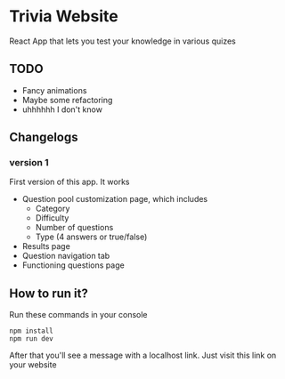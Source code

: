 # Trivia Website

React App that lets you test your knowledge in various quizes

## TODO
- Fancy animations
- Maybe some refactoring
- uhhhhhh I don't know

## Changelogs

### version 1
First version of this app. It works
- Question pool customization page, which includes
  - Category
  - Difficulty
  - Number of questions
  - Type (4 answers or true/false)
- Results page
- Question navigation tab
- Functioning questions page

## How to run it?
Run these commands in your console

```
npm install
npm run dev
```

After that you'll see a message with a localhost link. Just visit this link on your website